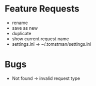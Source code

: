 # Feature Requests
- rename
- save as new
- duplicate
- show current request name
- settings.ini -> ~/.tomstman/settings.ini

# Bugs
- Not found -> invalid request type
